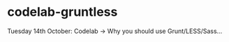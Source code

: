 codelab-gruntless
=================

Tuesday 14th October: Codelab -> Why you should use Grunt/LESS/Sass...
